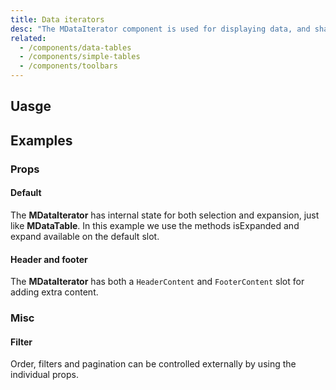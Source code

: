 ```yaml
---
title: Data iterators
desc: "The MDataIterator component is used for displaying data, and shares a majority of its functionality with the MDataTable component. Features include sorting, searching, pagination, and selection."
related:
  - /components/data-tables
  - /components/simple-tables
  - /components/toolbars
---
```


## Uasge

<data-iterators-usage></data-iterators-usage>

## Examples

### Props

#### Default

The **MDataIterator** has internal state for both selection and expansion, just like **MDataTable**. In this example we use
the methods isExpanded and expand available on the default slot.

<example file="" />

#### Header and footer

The **MDataIterator**  has both a `HeaderContent` and `FooterContent` slot for adding extra content.

<example file="" />

### Misc

#### Filter

Order, filters and pagination can be controlled externally by using the individual props.

<example file="" />
